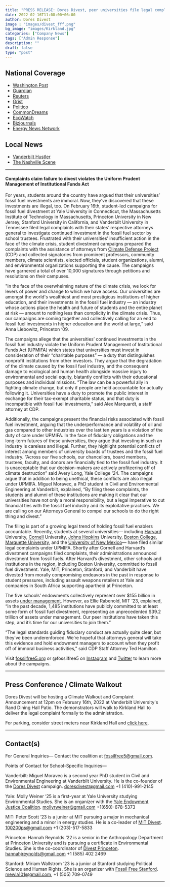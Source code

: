 ```yaml
---
title: "PRESS RELEASE: Dores Divest, peer universities file legal complaints against fossil fuel investments"
date: 2022-02-16T11:08:00+06:00
author: Dores Divest 
image : "images/divest_fff.png"
bg_image: "images/Kirkland.jpg"
categories: ["Company News"]
tags: ["Admin Response"]
description: ""
draft: false
type: "post"
---
```


## National Coverage

- [Washington Post](https://www.washingtonpost.com/education/2022/02/16/college-fossil-fuel-divest-legal-action/)
- [Guardian](https://www.theguardian.com/environment/2022/feb/16/us-universities-fossil-fuel-divestment-students-legal-complaint)
- [Reuters](https://www.reuters.com/legal/litigation/students-yale-other-top-schools-ask-ags-probe-fossil-fuel-investments-2022-02-16/)
- [Grist](https://grist.org/protest/the-campus-divestment-movement-has-a-sophisticated-new-legal-strategy/)
- [Politico](https://l.messenger.com/l.php?u=https%3A%2F%2Fsubscriber.politicopro.com%2Farticle%2F2022%2F02%2Factivists-file-complaints-against-yale-stanford-mit-over-fossil-fuel-investments-00009366&h=AT3czDs-9RbROHAKiSw49nKvdnSjA_Qdo9rd1oLO_P6HDubnK0G9_gDqqeTVdh0VChIO6cyZj0pzHs4bAd9JTemG8TiyYx1RfGDBIGxNsy1PR7VQtccKUCBBbaA4HldiKMg)
- [CommonDreams](https://www.commondreams.org/news/2022/02/16/students-top-universities-push-legal-imperative-fossil-fuel-divestment)
- [EcoWatch](https://www.ecowatch.com/universities-fossil-fuel-divestment-students-legal-complaint.html)
- [Bizjournals](https://www.bizjournals.com/bizjournals/news/2022/02/17/college-climate-change-investments.html)
- [Energy News Network](https://energynews.us/digests/slow-divestment-pace-leads-northeast-students-to-file-legal-complaints/)


## Local News

- [Vanderbilt Hustler](https://vanderbilthustler.com/46134/featured/students-file-legal-complaint-alleging-university-investment-in-fossil-fuels-violates-non-profit-investment-obligations/)
- [The Nashville Scene](https://www.nashvillescene.com/news/pithinthewind/vanderbilt-students-use-legal-complaint-to-encourage-fossil-fuel-divestment/article_7e0c3c7a-901d-11ec-b5e7-4b5bc5946eaa.html)

--- 

#### Complaints claim failure to divest violates the Uniform Prudent Management of Institutional Funds Act

For years, students around the country have argued that their universities’ fossil fuel investments are immoral. Now, they’ve discovered that these investments are illegal, too. On February 16th, student-led campaigns for fossil fuel divestment at Yale University in Connecticut, the Massachusetts Institute of Technology in Massachusetts, Princeton University in New Jersey, Stanford University in California, and Vanderbilt University in Tennessee filed legal complaints with their states’ respective attorneys general to investigate continued investment in the fossil fuel sector by school trustees. Frustrated with their universities’ insufficient action in the face of the climate crisis, student divestment campaigns prepared the complaints with the assistance of attorneys from [Climate Defense Project](http://climatedefenseproject.org/) (CDP) and collected signatories from prominent professors, community members, climate scientists, elected officials, student organizations, alumni, and environmental organizations supporting the cause. The campaigns have garnered a total of over 10,000 signatures through petitions and resolutions on their campuses.

"In the face of the overwhelming nature of the climate crisis, we look for levers of power and change to which we have access. Our universities are amongst the world's wealthiest and most prestigious institutions of higher education, and their investments in the fossil fuel industry — an industry whose actions place the health and future of students and the entire planet at risk — amount to nothing less than complicity in the climate crisis. Thus, our campaigns are coming together and collectively calling for an end to fossil fuel investments in higher education and the world at large,” said Anna Liebowitz, Princeton ‘09.

The campaigns allege that the universities’ continued investments in the fossil fuel industry violate the Uniform Prudent Management of Institutional Funds Act (UPMIFA) which states that universities must invest in consideration of their “charitable purposes” — a duty that distinguishes nonprofit institutions from other investors. They argue that the degradation of the climate caused by the fossil fuel industry, and the consequent damage to ecological and human health alongside massive injury to environmental and social equity, blatantly conflicts with their educational purposes and individual missions. "The law can be a powerful ally in fighting climate change, but only if people are held accountable for actually following it. Universities have a duty to promote the public interest in exchange for their tax-exempt charitable status, and that duty is incompatible with fossil fuel investments,” said Alex Marquardt, a staff attorney at CDP.

Additionally, the campaigns present the financial risks associated with fossil fuel investment, arguing that the underperformance and volatility of oil and gas compared to other industries over the last ten years is a violation of the duty of care under UPMIFA. In the face of fiduciary obligations and the long-term futures of these universities, they argue that investing in such an industry is careless and illegal. Further, they highlight potential conflicts of interest among members of university boards of trustees and the fossil fuel industry. “Across our five schools, our chancellors, board members, trustees, faculty, and donors are financially tied to the fossil fuel industry. It is unacceptable that our decision-makers are actively profiteering off of climate destruction” said Avery Long, Yale College ‘24. The campaigns argue that in addition to being unethical, these conflicts are also illegal under UPMIFA. Miguel Moravec, a PhD student in Civil and Environmental Engineering at Vanderbilt, explained, “By filing these complaints, the students and alumni of these institutions are making it clear that our universities have not only a moral responsibility, but a legal imperative to cut financial ties with the fossil fuel industry and its exploitative practices. We are calling on our Attorneys General to compel our schools to do the right thing and divest.”

The filing is part of a growing legal trend of holding fossil fuel enablers accountable. Recently, students at several universities— including [Harvard](https://divestharvard.medium.com/harvards-fossil-fuel-investments-are-illegal-alleges-complaint-5bbc0b03274a) University, [Cornell](https://cornellsun.com/2019/11/22/students-professors-send-complaint-to-ny-attorney-general/) University, [Johns Hopkins](https://www.jhunewsletter.com/article/2021/10/students-demand-university-to-divest-from-fossil-fuels) University, [Boston College](https://www.insidehighered.com/news/2020/12/16/boston-college-students-alumni-take-fossil-fuel-investment-battle-state-attorney), [Marquette University](https://climatedefenseproject.org/cdp-files-3-more-university-divestment-complaints/), and the  [University of New Mexico](https://climatedefenseproject.org/cdp-files-3-more-university-divestment-complaints/)— have filed similar legal complaints under UPMIFA. Shortly after Cornell and Harvard’s divestment campaigns filed complaints, their administrations announced divestment from fossil fuels. After Harvard’s divestment, other schools and institutions in the region, including Boston University, committed to fossil fuel divestment. Yale, MIT, Princeton, Stanford, and Vanderbilt have divested from morally compromising endeavors in the past in response to student pressures, including assault weapons retailers at Yale and companies in South Africa supporting apartheid at Princeton. 

The five schools’ endowments collectively represent over $155 billion in assets [under management](https://www.divestinvest.org/wp-content/uploads/2021/10/Divest-Invest-Program-FINAL10-26_B.pdf). However, as Ellie Rabenold, MIT ‘23, explained, “In the past decade, 1,485 institutions have publicly committed to at least some form of fossil fuel divestment, representing an unprecedented $39.2 trillion of assets under management. Our peer institutions have taken this step, and it’s time for our universities to join them.”

“The legal standards guiding fiduciary conduct are actually quite clear, but they’ve been underenforced. We’re hopeful that attorneys general will take this evidence and hold endowment managers to account when they profit off of immoral business activities,” said CDP Staff Attorney Ted Hamilton.

Visit [fossilfree5.org](fossilfree5.org) or @fossilfree5 on [Instagram](https://www.instagram.com/fossilfree5/) and [Twitter](https://twitter.com/FossilFree5) to learn more about the campaigns.

---
## Press Conference / Climate Walkout

Dores Divest will be hosting a Climate Walkout and Complaint Announcement at 12pm on February 16th, 2022 at Vanderbilt University's Rand Dining Hall Patio. The demonstrators will walk to Kirkland Hall to deliver the legal complaint formally to the administration.

For parking, consider street meters near Kirkland Hall and [click here](https://www.google.com/maps/place/Kirkland+Hall,+Nashville,+TN+37212/@36.149039,-86.8049166,18z/data=!4m5!3m4!1s0x886466bd91363ff7:0x6a4ad1562138e4a4!8m2!3d36.148231!4d-86.8027739).


---
## Contact(s)

For General Inquiries— Contact the coalition at [fossilfree5@gmail.com](mailto:fossilfree5@gmail.com).

Points of Contact for School-Specific Inquiries— 

Vanderbilt: Miguel Moravec is a second year PhD student in Civil and Environmental Engineering at Vanderbilt University. He is the co-founder of the [Dores Divest](https://divestvanderbilt.com/) campaign. doresdivest@gmail.com +1 (410)-991-2145

Yale: Molly Weiner ‘25 is a first-year at Yale University studying Environmental Studies. She is an organizer with the [Yale Endowment Justice Coalition](https://www.yaleendowmentjustice.org/). mollyrweiner@gmail.com +1(650)-678-5373 

MIT: Peter Scott ‘23 is a junior at MIT pursuing a major in mechanical engineering and a minor in energy studies. He is a co-leader of [MIT Divest](https://www.mit-divest.com/). 100200ps@gmail.com +1 (203)-517-5833

Princeton: Hannah Reynolds ‘22 is a senior in the Anthropology Department at Princeton University and is pursuing a certificate in Environmental Studies. She is the co-coordinator of [Divest Princeton](https://www.divestprinceton.com/).  hannahjreynolds@gmail.com +1 (585) 402 2469

Stanford: Miriam Wallstrom ‘23 is a junior at Stanford studying Political Science and Human Rights. She is an organizer with [Fossil Free Stanford](https://www.gofossilfreestanford.org/the-project). mewla101@gmail.com, +1 (505) 709-0749


---
